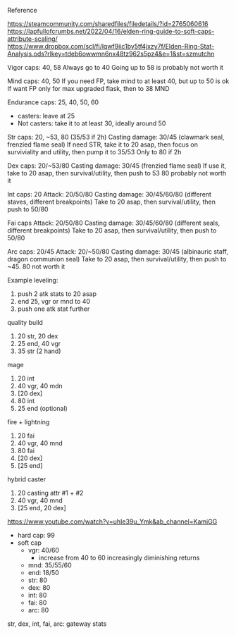 Reference

https://steamcommunity.com/sharedfiles/filedetails/?id=2765060616
https://lapfullofcrumbs.net/2022/04/16/elden-ring-guide-to-soft-caps-attribute-scaling/
https://www.dropbox.com/scl/fi/lqwf9iic1by5tf4jxzy7f/Elden-Ring-Stat-Analysis.ods?rlkey=tdeb6owwmn6nx48tz962s5pz4&e=1&st=szmutchn

Vigor caps: 40, 58
Always go to 40
Going up to 58 is probably not worth it

Mind caps: 40, 50
If you need FP, take mind to at least 40, but up to 50 is ok
If want FP only for max upgraded flask, then to 38 MND

Endurance caps: 25, 40, 50, 60
- casters: leave at 25
- Not casters: take it to at least 30, ideally around 50

Str caps: 20, ~53, 80 (35/53 if 2h)
Casting damage: 30/45 (clawmark seal, frenzied flame seal)
If need STR, take it to 20 asap, then focus on surviviality and utility, then pump it to 35/53
Only to 80 if 2h

Dex caps: 20/~53/80
Casting damage: 30/45 (frenzied flame seal)
If use it, take to 20 asap, then survival/utility, then push to 53
80 probably not worth it

Int caps: 20
Attack: 20/50/80
Casting damage: 30/45/60/80 (different staves, different breakpoints)
Take to 20 asap, then survival/utility, then push to 50/80

Fai caps
Attack: 20/50/80
Casting damage: 30/45/60/80 (different seals, different breakpoints)
Take to 20 asap, then survival/utility, then push to 50/80

Arc caps: 20/45
Attack: 20/~50/80
Casting damage: 30/45 (albinauric staff, dragon communion seal)
Take to 20 asap, then survival/utility, then push to ~45. 80 not worth it

Example leveling:
1. push 2 atk stats to 20 asap
2. end 25, vgr or mnd to 40
3. push one atk stat further

quality build
1. 20 str, 20 dex
2. 25 end, 40 vgr
3. 35 str (2 hand)

mage
1. 20 int
2. 40 vgr, 40 mdn
3. [20 dex]
4. 80 int
5. 25 end (optional)

fire + lightning
1. 20 fai
3. 40 vgr, 40 mnd
4. 80 fai
5. [20 dex]
6. [25 end]

hybrid caster
1. 20 casting attr #1 + #2
2. 40 vgr, 40 mnd
3. [25 end, 20 dex]


https://www.youtube.com/watch?v=uhIe39u_Ymk&ab_channel=KamiGG

- hard cap: 99
- soft cap
  - vgr: 40/60
    - increase from 40 to 60 increasingly diminishing returns
  - mnd: 35/55/60
  - end: 18/50
  - str: 80
  - dex: 80
  - int: 80
  - fai: 80
  - arc: 80

str, dex, int, fai, arc: gateway stats